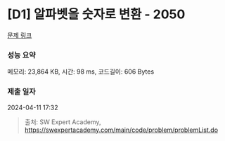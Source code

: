 # [D1] 알파벳을 숫자로 변환 - 2050 

[문제 링크](https://swexpertacademy.com/main/code/problem/problemDetail.do?contestProbId=AV5QLGxKAzQDFAUq) 

### 성능 요약

메모리: 23,864 KB, 시간: 98 ms, 코드길이: 606 Bytes

### 제출 일자

2024-04-11 17:32



> 출처: SW Expert Academy, https://swexpertacademy.com/main/code/problem/problemList.do
